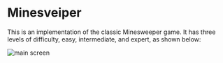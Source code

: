 # Minesveiper

This is an implementation of the classic Minesweeper game. 
It has three levels of difficulty, easy, intermediate, and expert, as shown below:

![main screen](https://raw.githubusercontent.com/evannes/Minesveiper/blob/master/minesveiper/img/beginnerGame.PNG)

